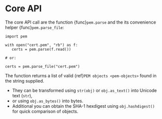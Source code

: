 # Core API

The core API call are the function {func}`pem.parse` and the its convenience helper {func}`pem.parse_file`:

```
import pem

with open("cert.pem", "rb") as f:
   certs = pem.parse(f.read())

# or:

certs = pem.parse_file("cert.pem")
```

The function returns a list of valid {ref}`PEM objects <pem-objects>` found in the string supplied.

- They can be transformed using `str(obj)` or `obj.as_text()` into Unicode text (`str`),
- or using `obj.as_bytes()` into bytes.
- Additional you can obtain the SHA-1 hexdigest using `obj.hashdigest()` for quick comparison of objects.

